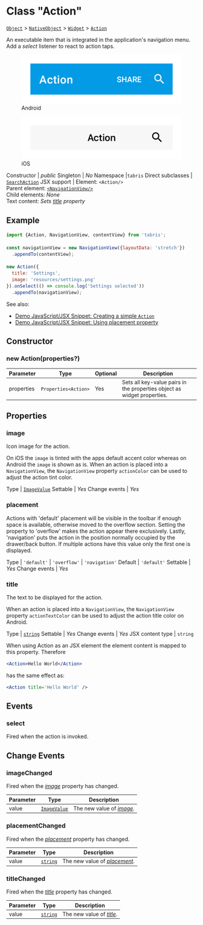 ---
---
# Class "Action"

<span style="white-space:nowrap;">[`Object`](https://developer.mozilla.org/en-US/docs/Web/JavaScript/Reference/Global_Objects/Object)</span> > <span style="white-space:nowrap;">[`NativeObject`](NativeObject.md)</span> > <span style="white-space:nowrap;">[`Widget`](Widget.md)</span> > <span style="white-space:nowrap;">[`Action`](Action.md)</span>

An executable item that is integrated in the application's navigation menu. Add a *select* listener to react to action taps.


<div class="tabris-image"><figure><div><img srcset="img/android/Action.png 2x" src="img/android/Action.png" alt="Action on Android"/></div><figcaption>Android</figcaption></figure><figure><div><img srcset="img/ios/Action.png 2x" src="img/ios/Action.png" alt="Action on iOS"/></div><figcaption>iOS</figcaption></figure></div>

Constructor | *public*
Singleton | *No*
Namespace |`tabris`
Direct subclasses | <span style="white-space:nowrap;">[`SearchAction`](SearchAction.md)</span>
JSX support | Element: `<Action/>`<br/>Parent element: [`<NavigationView/>`](NavigationView.md)<br/>Child elements: *None*<br/>Text content: *Sets [title](#title) property*<br/>

## Example
```js
import {Action, NavigationView, contentView} from 'tabris';

const navigationView = new NavigationView({layoutData: 'stretch'})
  .appendTo(contentView);

new Action({
  title: 'Settings',
  image: 'resources/settings.png'
}).onSelect(() => console.log('Settings selected'))
  .appendTo(navigationView);
```

See also:

- [Demo JavaScript/JSX Snippet: Creating a simple `Action`](https://playground.tabris.com/?gitref=v3.0.0&snippet=navigationview-action.jsx)
- [Demo JavaScript/JSX Snippet: Using placement property](https://playground.tabris.com/?gitref=v3.0.0&snippet=navigationview-action-placement.jsx)

## Constructor

### new Action(properties?)

Parameter|Type|Optional|Description
-|-|-|-
properties | <span style="white-space:nowrap;">`Properties<Action>`</span> | Yes | Sets all key-value pairs in the properties object as widget properties.

## Properties

### image


Icon image for the action.

On iOS the `image` is tinted with the apps default accent color whereas on Android the `image` is shown as is. When an action is placed into a `NavigationView`, the `NavigationView` property `actionColor` can be used to adjust the action tint color.

Type | <span style="white-space:nowrap;">[`ImageValue`](../types.md#imagevalue)</span>
Settable | *Yes*
Change events | *Yes*




### placement


Actions with 'default' placement will be visible in the toolbar if enough space is available, otherwise moved to the overflow section. Setting the property to 'overflow' makes the action appear there exclusively. Lastly, 'navigation' puts the action in the position normally occupied by the drawer/back button. If multiple actions have this value only the first one is displayed.

Type | `'default'` \| `'overflow'` \| `'navigation'`
Default | `'default'`
Settable | *Yes*
Change events | *Yes*




### title


The text to be displayed for the action.

When an action is placed into a `NavigationView`, the `NavigationView` property `actionTextColor` can be used to adjust the action title color on Android.

Type | <span style="white-space:nowrap;">[`string`](https://developer.mozilla.org/en-US/docs/Web/JavaScript/Data_structures#String_type)</span>
Settable | *Yes*
Change events | *Yes*
JSX content type | `string`




When using Action as an JSX element the element content is mapped to this property. Therefore
```jsx
<Action>Hello World</Action>
```
 has the same effect as:
```jsx
<Action title='Hello World' />
```



## Events

### select

Fired when the action is invoked.

## Change Events

### imageChanged

Fired when the [*image*](#image) property has changed.

Parameter|Type|Description
-|-|-
value | <span style="white-space:nowrap;">[`ImageValue`](../types.md#imagevalue)</span> | The new value of [*image*](#image).

### placementChanged

Fired when the [*placement*](#placement) property has changed.

Parameter|Type|Description
-|-|-
value | <span style="white-space:nowrap;">[`string`](https://developer.mozilla.org/en-US/docs/Web/JavaScript/Data_structures#String_type)</span> | The new value of [*placement*](#placement).

### titleChanged

Fired when the [*title*](#title) property has changed.

Parameter|Type|Description
-|-|-
value | <span style="white-space:nowrap;">[`string`](https://developer.mozilla.org/en-US/docs/Web/JavaScript/Data_structures#String_type)</span> | The new value of [*title*](#title).

